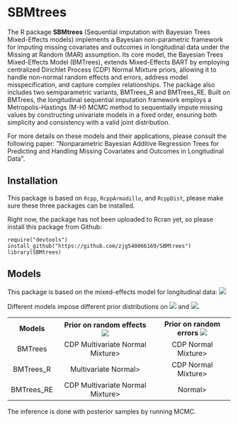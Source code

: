 # SBMtrees 

The R package **SBMtrees** (Sequential imputation with Bayesian Trees Mixed-Effects models) implements a Bayesian non-parametric framework for imputing missing covariates and outcomes in longitudinal data under the Missing at Random (MAR) assumption. Its core model, the Bayesian Trees Mixed-Effects Model (BMTrees), extends Mixed-Effects BART by employing centralized Dirichlet Process (CDP) Normal Mixture priors, allowing it to handle non-normal random effects and errors, address model misspecification, and capture complex relationships. The package also includes two semiparametric variants, BMTrees_R and BMTrees_RE. Built on BMTrees, the longitudinal sequential imputation framework employs a Metropolis-Hastings (M-H) MCMC method to sequentially impute missing values by constructing univariate models in a fixed order, ensuring both simplicity and consistency with a valid joint distribution.

For more details on these models and their applications, please consult the following paper: "Nonparametric Bayesian Additive Regression Trees for Predicting and Handling Missing Covariates and Outcomes in Longitudinal Data".


## Installation
This package is based on `Rcpp`, `RcppArmadillo`, and `RcppDist`, please make sure these three packages can be installed.

Right now, the package has not been uploaded to Rcran yet, so please install this package from Github:
```
require("devtools")
install_github("https://github.com/zjg540066169/SBMtrees")
library(SBMtrees)
```

## Models
This package is based on the mixed-effects model for longitudinal data: <img src="https://latex.codecogs.com/gif.latex?Y_{ij}=BART(X_{ij})+Z_{ij}b_i+\epsilon_{ij}" /> 

Different models impose different prior distributions on <img src="https://latex.codecogs.com/gif.latex?b_i"/> and <img src="https://latex.codecogs.com/gif.latex?\epsilon_{ij}" />. 

<table>
   <tr>
      <th align="center">Models</th>
      <th align="center">Prior on random effects <img src="https://latex.codecogs.com/gif.latex?b_i" /> </th>
      <th align="center">Prior on random errors <img src="https://latex.codecogs.com/gif.latex?\epsilon_{ij}" /> </th>
   </tr>
   <tr>
      <td style="text-align:center" align="center" rowspan="1" colspan="1">BMTrees</td>
      <td style="text-align:center" align="center" colspan="1" rowspan="1">CDP Multivariate Normal Mixture></td>
      <td style="text-align:center" align="center" colspan="1" rowspan="1">CDP Normal Mixture></td>
   </tr>
   <tr>
      <td style="text-align:center" align="center" rowspan="1" colspan="1">BMTrees_R</td>
      <td style="text-align:center" align="center" colspan="1" rowspan="1">Multivariate Normal></td>
      <td style="text-align:center" align="center" colspan="1" rowspan="1">CDP Normal Mixture></td>
   </tr>
   <tr>
      <td style="text-align:center" align="center" rowspan="1" colspan="1">BMTrees_RE</td>
      <td style="text-align:center" align="center" colspan="1" rowspan="1">CDP Multivariate Normal Mixture></td>
      <td style="text-align:center" align="center" colspan="1" rowspan="1">Normal></td>
   </tr>
</table>

The inference is done with posterior samples by running MCMC. 
